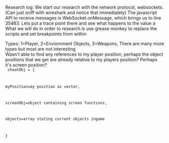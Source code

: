 Research log:
We start our research with the network protocol, websockets. (Can just sniff with wireshark and notice that immediately)
The javascript API to receive messages is WebSocket.onMessage, which brings us to line 35483. 
Lets put a trace point there and see what happens to the value a
What we will do in order to research is use grease monkey to replace the scripts and set breakpoints from within
<br>

Types: 1=Player, 2=Enviornment Objects, 3=Weapons, There are many more types but most are not interesting<br>
Wasn't able to find any references to my player position, perhaps the object positions that we get are already relative to my players position? Perhaps it's screen position?
<br>
<code>
cheatObj = {

  myPosition=my position as vector,
  
  screenObj=object containing screen functions, 
  
  objects=array stating current objects ingame
  
}
</code>
